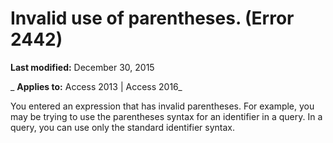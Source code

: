 
# Invalid use of parentheses. (Error 2442)

 **Last modified:** December 30, 2015

 _ **Applies to:** Access 2013 | Access 2016_

You entered an expression that has invalid parentheses. For example, you may be trying to use the parentheses syntax for an identifier in a query. In a query, you can use only the standard identifier syntax.

